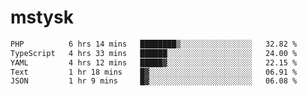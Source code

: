 # mstysk

<!--START_SECTION:waka-->

```txt
PHP          6 hrs 14 mins   ████████▒░░░░░░░░░░░░░░░░   32.82 %
TypeScript   4 hrs 33 mins   ██████░░░░░░░░░░░░░░░░░░░   24.00 %
YAML         4 hrs 12 mins   █████▓░░░░░░░░░░░░░░░░░░░   22.15 %
Text         1 hr 18 mins    █▓░░░░░░░░░░░░░░░░░░░░░░░   06.91 %
JSON         1 hr 9 mins     █▓░░░░░░░░░░░░░░░░░░░░░░░   06.08 %
```

<!--END_SECTION:waka-->
